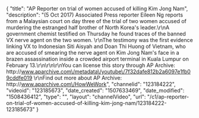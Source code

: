 {
    "title": "AP Reporter on trial of women accused of killing Kim Jong Nam",
    "description": "(5 Oct 2017) Associated Press reporter Eileen Ng reports from a Malaysian court on day three of the trial of two women accused of murdering the estranged half brother of North Korea's leader.\r\nA government chemist testified on Thursday he found traces of the banned VX nerve agent on the two women. \r\nThe testimony was the first evidence linking VX to Indonesian Siti Aisyah and Doan Thi Huong of Vietnam, who are accused of smearing the nerve agent on Kim Jong Nam's face in a brazen assassination inside a crowded airport terminal in Kuala Lumpur on February 13.\r\n\r\n\r\nYou can license this story through AP Archive: http:\/\/www.aparchive.com\/metadata\/youtube\/7f32dafe812b2a6097e1fb09cddfe019 \r\nFind out more about AP Archive: http:\/\/www.aparchive.com\/HowWeWork",
    "channelid": "123184222",
    "videoid": "123185673",
    "date_created": "1507633469",
    "date_modified": "1508436412",
    "type": "",
    "layout": "channelVideo",
    "url": "\/c1\/ap-reporter-on-trial-of-women-accused-of-killing-kim-jong-nam\/123184222-123185673"
}